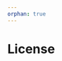 ```yaml
---
orphan: true
---
```


# License

```{include} ../LICENSE

```
                                                                                                                                                                                                                                                                                                                                       